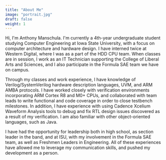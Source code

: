 ```yaml
---
title: "About Me"
image: "portrait.jpg"
draft: false
weight: 1
---
```


Hi, I'm Anthony Manschula. I'm currently a 4th-year undergraduate student studying Computer Engineering at Iowa State University, with a focus on computer architecture and hardware design. I have interned twice at Western Digital, where I was as a part of the HDD CPU team. When classes are in session, I work as an IT Technician supporting the College of Liberal Arts and Sciences, and I also participate in the Formula SAE team we have on campus.

Through my classes and work experience, I have knowledge of Verilog/SystemVerilog hardware description languages, UVM, and ARM AMBA protocols. I have worked closely with verification environments incorporating ARM Cortex R8 and M0+ CPUs, and collaborated with team leads to write functional and code coverage in order to close testbench milestones. In addition, I have experience with using Cadence Xcelium Waveform Analysis tools to debug and fix RTL design issues discovered as a result of my verification. I am also familiar with other object-oriented languages, such as Java.

I have had the opportunity for leadership both in high school, as section leader in the band, and at ISU, with my involvement in the Formula SAE team, as well as Freshmen Leaders in Engineering. All of these experiences have allowed me to leverage my communication skills, and pushed my development as a person.
